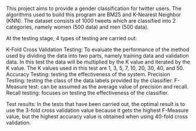 This project aims to provide a gender classification for twitter users. The algorithms used to build this program are BM25 and K-Nearest Neighbor (KNN). The dataset consists of 1000 tweets which are classified into 2 categories, namely women (500 data) and men (500 data).

At the testing stage, 4 types of testing are carried out:

K-Fold Cross Validation Testing: To evaluate the performance of the method used by dividing the data into two parts, namely training data and validation data. In this test the data will be multiplied by the K value and iterated by the K value. The K values ​​used in this test are 1, 3, 5, 7, 10, 20, 30, 40, and 50.
Accuracy Testing: testing the effectiveness of the system.
Precision Testing: testing the class of the data labels provided by the classifier.
F-Measure test: can be assumed as the average value of precision and recall.
Recall testing: focuses on testing the effectiveness of the classifier.

Test results:
In the tests that have been carried out, the optimal result is to use the 3-fold cross validation value because it gets the highest F-Measure value, but the highest accuracy value is obtained when using 40-fold cross validation.
